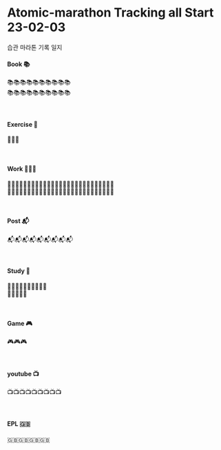 # Atomic-marathon Tracking all Start 23-02-03 
습관 마라톤 기록 일지 


#### Book 📚
📚📚📚📚📚📚📚📚📚📚
<br>
📚📚📚📚📚📚📚📚📚📚

<br>

#### Exercise 🏃‍
🏃‍🏃‍🏃‍

<br>

#### Work 👨🏻‍💻
👨🏻‍💻👨🏻‍💻👨🏻‍💻👨🏻‍💻👨🏻‍💻👨🏻‍💻👨🏻‍💻👨🏻‍💻👨🏻‍💻
<br>
👨🏻‍💻👨🏻‍💻👨🏻‍💻👨🏻‍💻👨🏻‍💻👨🏻‍💻👨🏻‍💻👨🏻‍💻👨🏻‍💻

<br>

#### Post 📬
📬📬📬📬📬📬📬📬📬

<br>

#### Study 📝
📝📝📝📝📝📝📝📝📝📝
<br>
📝📝📝📝📝

<br>

#### Game 🎮
🎮🎮🎮

<br>

#### youtube 📺
📺📺📺📺📺📺📺📺📺

<br>

#### EPL 🇬🇧
🇬🇧🇬🇧🇬🇧🇬🇧
<br>
